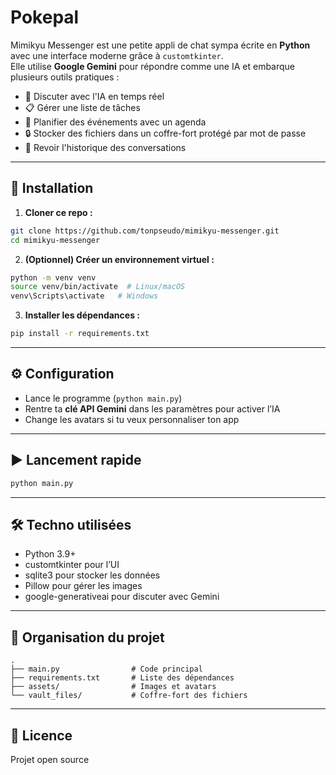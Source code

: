 # Pokepal

Mimikyu Messenger est une petite appli de chat sympa écrite en **Python** avec une interface moderne grâce à `customtkinter`.  
Elle utilise **Google Gemini** pour répondre comme une IA et embarque plusieurs outils pratiques :

- 💬 Discuter avec l'IA en temps réel  
- 📋 Gérer une liste de tâches  
- 📅 Planifier des événements avec un agenda  
- 🔒 Stocker des fichiers dans un coffre-fort protégé par mot de passe  
- 🧠 Revoir l'historique des conversations  

---

## 🔧 Installation

1. **Cloner ce repo :**
```bash
git clone https://github.com/tonpseudo/mimikyu-messenger.git
cd mimikyu-messenger
```

2. **(Optionnel) Créer un environnement virtuel :**
```bash
python -m venv venv
source venv/bin/activate  # Linux/macOS
venv\Scripts\activate   # Windows
```

3. **Installer les dépendances :**
```bash
pip install -r requirements.txt
```

---

## ⚙️ Configuration

- Lance le programme (`python main.py`)  
- Rentre ta **clé API Gemini** dans les paramètres pour activer l’IA  
- Change les avatars si tu veux personnaliser ton app  

---

## ▶️ Lancement rapide

```bash
python main.py
```

---

## 🛠️ Techno utilisées

- Python 3.9+
- customtkinter pour l’UI
- sqlite3 pour stocker les données
- Pillow pour gérer les images
- google-generativeai pour discuter avec Gemini

---

## 📁 Organisation du projet

```
.
├── main.py                # Code principal
├── requirements.txt       # Liste des dépendances
├── assets/                # Images et avatars
└── vault_files/           # Coffre-fort des fichiers
```

---

## 📝 Licence
Projet open source


